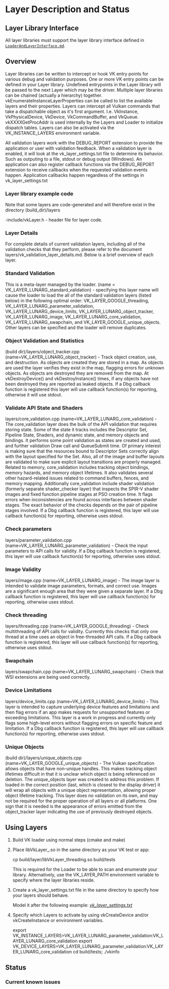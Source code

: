 # Layer Description and Status

## Layer Library Interface

All layer libraries must support the layer library interface defined in
[`LoaderAndLayerInterface.md`][].

[`LoaderAndLayerInterface.md`]: ../loader/LoaderAndLayerInterface.md#layer-library-interface

## Overview

Layer libraries can be written to intercept or hook VK entry points for various
debug and validation purposes.  One or more VK entry points can be defined in your Layer
library.  Undefined entrypoints in the Layer library will be passed to the next Layer which
may be the driver.  Multiple layer libraries can be chained (actually a hierarchy) together.
vkEnumerateInstanceLayerProperties can be called to list the
available layers and their properties.  Layers can intercept all Vulkan commands
that take a dispatchable object as it's first argument. I.e.  VkInstance, VkPhysicalDevice,
VkDevice, VkCommandBuffer, and VkQueue.
vkXXXXGetProcAddr is used internally by the Layers and Loader to initialize dispatch tables.
Layers can also be activated via the VK_INSTANCE_LAYERS environment variable.

All validation layers work with the DEBUG_REPORT extension to provide the application or user with
validation feedback. When a validation layer is enabled, it will look at the vk_layer_settings.txt
file to determine its behavior. Such as outputing to a file, stdout or debug output (Windows). An
application can also register callback functions via the DEBUG_REPORT extension to receive callbacks
when the requested validation events happen. Application callbacks happen regardless of the
settings in vk_layer_settings.txt

### Layer library example code

Note that some layers are code-generated and will therefore exist in the directory (build_dir)/layers

-include/vkLayer.h  - header file for layer code.

### Layer Details
For complete details of current validation layers, including all of the validation checks that they perform, please refer to the document layers/vk_validation_layer_details.md. Below is a brief overview of each layer.

### Standard Validation
This is a meta-layer managed by the loader. (name = VK_LAYER_LUNARG_standard_validation) - specifying this layer name will cause the loader to load the all of the standard validation layers (listed below) in the following optimal order:  VK_LAYER_GOOGLE_threading, VK_LAYER_LUNARG_parameter_validation, VK_LAYER_LUNARG_device_limits, VK_LAYER_LUNARG_object_tracker, VK_LAYER_LUNARG_image, VK_LAYER_LUNARG_core_validation, VK_LAYER_LUNARG_swapchain, and VK_LAYER_GOOGLE_unique_objects. Other layers can be specified and the loader will remove duplicates.

### Object Validation and Statistics
(build dir)/layers/object_tracker.cpp (name=VK_LAYER_LUNARG_object_tracker) - Track object creation, use, and destruction. As objects are created they are stored in a map. As objects are used the layer verifies they exist in the map, flagging errors for unknown objects. As objects are destroyed they are removed from the map. At vkDestroyDevice() and vkDestroyInstance() times, if any objects have not been destroyed they are reported as leaked objects. If a Dbg callback function is registered this layer will use callback function(s) for reporting, otherwise it will use stdout.

### Validate API State and Shaders
layers/core\_validation.cpp (name=VK\_LAYER\_LUNARG\_core\_validation) - The core\_validation layer does the bulk of the API validation that requires storing state. Some of the state it tracks includes the Descriptor Set, Pipeline State, Shaders, and dynamic state, and memory objects and bindings. It performs some point validation as states are created and used, and further validation Draw call and QueueSubmit time. Of primary interest is making sure that the resources bound to Descriptor Sets correctly align with the layout specified for the Set. Also, all of the image and buffer layouts are validated to make sure explicit layout transitions are properly managed. Related to memory, core\_validation includes tracking object bindings, memory hazards, and memory object lifetimes. It also validates several other hazard-related issues related to command buffers, fences, and memory mapping. Additionally core\_validation include shader validation (formerly separate shader\_checker layer) that inspects the SPIR-V shader images and fixed function pipeline stages at PSO creation time. It flags errors when inconsistencies are found across interfaces between shader stages. The exact behavior of the checks depends on the pair of pipeline stages involved. If a Dbg callback function is registered, this layer will use callback function(s) for reporting, otherwise uses stdout.

### Check parameters
layers/parameter_validation.cpp (name=VK_LAYER_LUNARG_parameter_validation) - Check the input parameters to API calls for validity. If a Dbg callback function is registered, this layer will use callback function(s) for reporting, otherwise uses stdout.

### Image Validity
layers/image.cpp (name=VK_LAYER_LUNARG_image) - The image layer is intended to validate image parameters, formats, and correct use. Images are a significant enough area that they were given a separate layer. If a Dbg callback function is registered, this layer will use callback function(s) for reporting, otherwise uses stdout.

### Check threading
layers/threading.cpp (name=VK_LAYER_GOOGLE_threading) - Check multithreading of API calls for validity. Currently this checks that only one thread at a time uses an object in free-threaded API calls. If a Dbg callback function is registered, this layer will use callback function(s) for reporting, otherwise uses stdout.

### Swapchain
layers/swapchain.cpp (name=VK_LAYER_LUNARG_swapchain) - Check that WSI extensions are being used correctly.

### Device Limitations
layers/device_limits.cpp (name=VK_LAYER_LUNARG_device_limits) - This layer is intended to capture underlying device features and limitations and then flag errors if an app makes requests for unsupported features or exceeding limitations. This layer is a work in progress and currently only flags some high-level errors without flagging errors on specific feature and limitation. If a Dbg callback function is registered, this layer will use callback function(s) for reporting, otherwise uses stdout.

### Unique Objects
(build dir)/layers/unique_objects.cpp (name=VK_LAYER_GOOGLE_unique_objects) - The Vulkan specification allows objects that have non-unique handles. This makes tracking object lifetimes difficult in that it is unclear which object is being referenced on deletion. The unique_objects layer was created to address this problem. If loaded in the correct position (last, which is closest to the display driver) it will wrap all objects with a unique object representation, allowing proper object lifetime tracking. This layer does no validation on its own, and may not be required for the proper operation of all layers or all platforms. One sign that it is needed is the appearance of errors emitted from the object_tracker layer indicating the use of previously destroyed objects.

## Using Layers

1. Build VK loader using normal steps (cmake and make)
2. Place libVkLayer_<name>.so in the same directory as your VK test or app:

    cp build/layer/libVkLayer_threading.so  build/tests

    This is required for the Loader to be able to scan and enumerate your library.
    Alternatively, use the VK\_LAYER\_PATH environment variable to specify where the layer libraries reside.

3. Create a vk_layer_settings.txt file in the same directory to specify how your layers should behave.

    Model it after the following example:  [*vk_layer_settings.txt*](vk_layer_settings.txt)

4. Specify which Layers to activate by using
vkCreateDevice and/or vkCreateInstance or environment variables.

    export VK\_INSTANCE\_LAYERS=VK\_LAYER\_LUNARG\_parameter\_validation:VK\_LAYER\_LUNARG\_core\_validation
    export VK\_DEVICE\_LAYERS=VK\_LAYER\_LUNARG\_parameter\_validation:VK\_LAYER\_LUNARG\_core\_validation
    cd build/tests; ./vkinfo


## Status


### Current known issues

